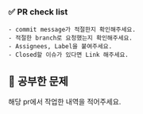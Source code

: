 ### ✅ PR check list
```
- commit message가 적절한지 확인해주세요. 
- 적절한 branch로 요청했는지 확인해주세요.
- Assignees, Label을 붙여주세요.
- Closed할 이슈가 있다면 Link 해주세요.
```

## 🚀 공부한 문제
해당 pr에서 작업한 내역을 적어주세요.
